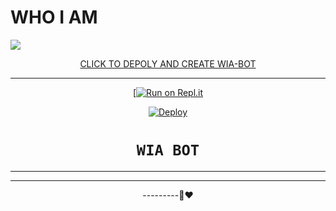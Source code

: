 # WHO I AM

<img
        src="https://i.imgur.com/Iag22tM.jpeg"
        />
    </a>
</p>
<div align="center">
  <p align="center">
  <a href="<img src="https://i.imgur.com/Iag22tM.jpeg
WhatsApp Bot












# CLICK TO DEPOLY AND CREATE WIA-BOT




---------------------------------








[![Run on Repl.it](https://repl.it/badge/github/quiec/whatsAlfa)


[![Deploy](https://www.herokucdn.com/deploy/button.svg)](https://replit.com/badge/github/WIA-BOT/whatsapp-bot)










# ```WIA BOT```



-------



----------




---------🙂❤️
